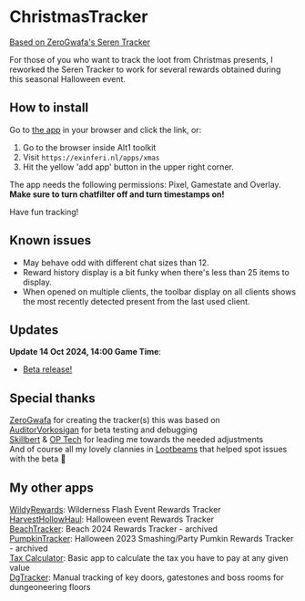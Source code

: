 # ChristmasTracker

[Based on ZeroGwafa's Seren Tracker](https://github.com/ZeroGwafa/SerenTracker/tree/master)

For those of you who want to track the loot from Christmas presents, I reworked the Seren Tracker to work for several rewards obtained during this seasonal Halloween event.

## How to install

Go to [the app](https://exinferi.nl/apps/xmas) in your browser and click the link, or:

1. Go to the browser inside Alt1 toolkit
2. Visit `https://exinferi.nl/apps/xmas`
3. Hit the yellow 'add app' button in the upper right corner.

The app needs the following permissions: Pixel, Gamestate and Overlay.  
**Make sure to turn chatfilter off and turn timestamps on!**

Have fun tracking!

## Known issues  

* May behave odd with different chat sizes than 12.
* Reward history display is a bit funky when there's less than 25 items to display.
* When opened on multiple clients, the toolbar display on all clients shows the most recently detected present from the last used client.

## Updates
**Update 14 Oct 2024, 14:00 Game Time**:

* [Beta release!](https://exinferi.github.io/ChristmasTracker/)

## Special thanks

[ZeroGwafa](https://github.com/ZeroGwafa) for creating the tracker(s) this was based on  
[AuditorVorkosigan](https://github.com/AuditorVorkosigan) for beta testing and debugging  
[Skillbert](https://github.com/skillbert) & [OP Tech](https://github.com/Techpure2013) for leading me towards the needed adjustments  
And of course all my lovely clannies in [Lootbeams](https://runepixels.com/clans/lootbeams/about) that helped spot issues with the beta 💜

## My other apps

[WildyRewards](https://github.com/ExInferi/WildyRewards): Wilderness Flash Event Rewards Tracker  
[HarvestHollowHaul](https://github.com/ExInferi/HarvestHollowHaul): Halloween event Rewards Tracker  
[BeachTracker](https://github.com/ExInferi/BeachTracker): Beach 2024 Rewards Tracker - archived  
[PumpkinTracker](https://github.com/ExInferi/PumpkinTracker): Halloween 2023 Smashing/Party Pumkin Rewards Tracker - archived  
[Tax Calculator](https://runeapps.org/forums/viewtopic.php?id=1508): Basic app to calculate the tax you have to pay at any given value  
[DgTracker](https://runeapps.org/forums/viewtopic.php?id=1452): Manual tracking of key doors, gatestones and boss rooms for dungeoneering floors
